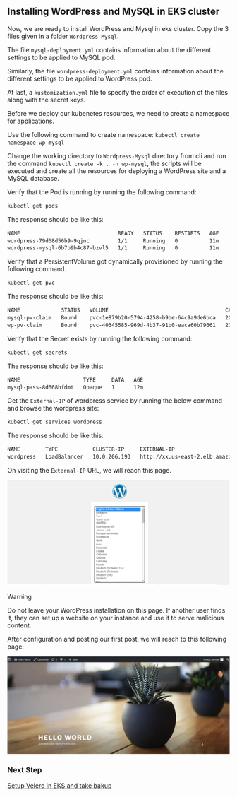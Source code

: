 ## Installing WordPress and MySQL in EKS cluster

Now, we are ready to install WordPress and Mysql in eks cluster. Copy the 3 files given in a folder `Wordpress-Mysql`.

The file `mysql-deployment.yml` contains information about the different settings to be applied to MySQL pod.

Similarly, the file `wordpress-deployment.yml` contains information about the different settings to be applied to WordPress pod.

At last, a `kustomization.yml` file to specify the order of execution of the files along with the secret keys.

Before we deploy our kubenetes resources, we need to create a namespace for applications.

Use the following command to create namespace: `kubectl create namespace wp-mysql`

Change the working directory to `Wordpress-Mysql` directory from cli and run the command `kubectl create -k . -n wp-mysql`, the scripts will be executed and create all the resources for deploying a WordPress site and a MySQL database.

Verify that the Pod is running by running the following command:
```bash
kubectl get pods
```
The response should be like this:

```bash
NAME                               READY   STATUS    RESTARTS   AGE
wordpress-79d68d56b9-9qjnc         1/1     Running   0          11m
wordpress-mysql-6b7b9b4c87-bzvl5   1/1     Running   0          11m
```

Verify that a PersistentVolume got dynamically provisioned by running the following command.

```bash
kubectl get pvc
```
The response should be like this:

```bash
NAME             STATUS   VOLUME                                     CAPACITY   ACCESS MODES   STORAGECLASS   AGE
mysql-pv-claim   Bound    pvc-1e879b20-5794-4258-b9be-64c9a9de6bca   20Gi       RWO            gp2            11m
wp-pv-claim      Bound    pvc-40345585-969d-4b37-91b0-eaca60b79661   20Gi       RWO            gp2            11m
```

Verify that the Secret exists by running the following command:

```bash
kubectl get secrets
```
The response should be like this:

```bash
NAME                    TYPE     DATA   AGE
mysql-pass-8d668bfdmt   Opaque   1      12m
```

Get the `External-IP` of wordpress service by running the below command and browse the wordpress site:

```bash
kubectl get services wordpress
```
The response should be like this:

```bash
NAME        TYPE           CLUSTER-IP     EXTERNAL-IP                             PORT(S)        AGE
wordpress   LoadBalancer   10.0.206.193   http://xx.us-east-2.elb.amazonaws.com   80:30569/TCP   13m
```

On visiting the `External-IP` URL, we will reach this page.

![](media/Wordpress-Install.png)

> [!WARNING]
> Do not leave your WordPress installation on this page. If another user finds it, they can set up a website on your instance and use it to serve malicious content.

After configuration and posting our first post, we will reach to this following page:

![](media/Wordpress-Landing-Page.png)

### Next Step
[Setup Velero in EKS and take bakup](setup-velero-backup-eks.md)
